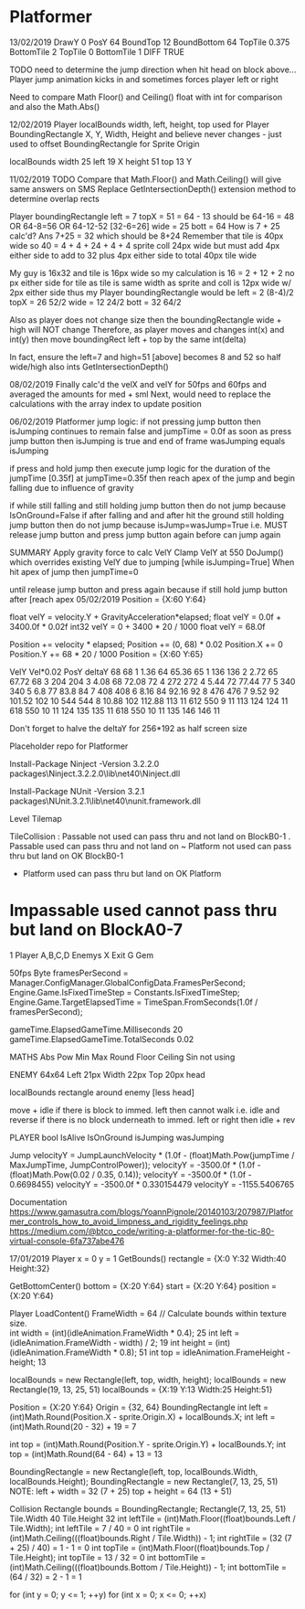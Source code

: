 # Platformer
13/02/2019
DrawY	0
PosY	64
BoundTop	12
BoundBottom	64
TopTile	0.375
BottomTile	2
TopTile	0
BottomTile	1
DIFF	TRUE

TODO need to determine the jump direction when hit head on block above...
Player jump animation kicks in and sometimes forces player left or right

Need to compare Math Floor() and Ceiling() float with int for comparison
and also the Math.Abs()

12/02/2019
Player localBounds width, left, height, top used for Player BoundingRectangle X, Y, Width, Height
and believe never changes - just used to offset BoundingRectangle for Sprite Origin

localBounds
width	25
left	19	X
height	51
top		13	Y

11/02/2019
TODO
Compare that Math.Floor() and Math.Ceiling() will give same answers on SMS
Replace GetIntersectionDepth() extension method to determine overlap rects

Player boundingRectangle
left = 7
topX = 51 = 64 - 13		should be 64-16 = 48 OR 64-8=56 OR 64-12-52 [32-6=26]
wide = 25
bott = 64
How is 7 + 25 calc'd?
Ans 7+25 = 32 which should be 8+24
Remember that tile is 40px wide so
40 = 4 + 4 + 24 + 4 + 4		sprite coll 24px wide
but must add 4px either side to add to 32 plus 4px either side to total 40px tile wide

My guy is 16x32 and tile is 16px wide so my calculation is
16 = 2 + 12 + 2
no px either side for tile as tile is same width as sprite and coll is 12px wide w/ 2px either side
thus my Player boundingRectangle would be
left = 2	(8-4)/2
topX = 26	52/2
wide = 12	24/2
bott = 32	64/2

Also as player does not change size then the boundingRectangle wide + high will NOT change
Therefore, as player moves and changes int(x) and int(y) then move boundingRect left + top by the same int(delta)

In fact, ensure the left=7 and high=51 [above] becomes 8 and 52 so half wide/high also ints
GetIntersectionDepth()


08/02/2019
Finally calc'd the velX and velY for 50fps and 60fps and averaged the amounts for med + sml
Next, would need to replace the calculations with the array index to update position

06/02/2019
Platformer jump logic:
if not pressing jump button then isJumping continues to remain false and jumpTime = 0.0f
as soon as press jump button then isJumping is true and end of frame wasJumping equals isJumping

if press and hold jump then execute jump logic for the duration of the jumpTime [0.35f]
at jumpTime=0.35f then reach apex of the jump and begin falling due to influence of gravity

if while still falling and still holding jump button then do not jump because IsOnGround=False
if after falling and and after hit the ground still holding jump button then do not jump because isJump=wasJump=True
i.e. MUST release jump button and press jump button again before can jump again

SUMMARY
Apply gravity force to calc VelY
Clamp VelY at 550
DoJump() which overrides existing VelY due to jumping [while isJumping=True]
When hit apex of jump then jumpTime=0

until release jump button and press again because 
if still hold jump button after [reach apex 
05/02/2019
Position = {X:60 Y:64}

float velY = velocity.Y + GravityAcceleration*elapsed;
float velY = 0.0f + 3400.0f * 0.02f
int32 velY = 0 + 3400 * 20 / 1000
float velY = 68.0f

Position += velocity * elapsed;
Position += (0, 68) * 0.02
Position.X += 0
Position.Y += 68 * 20 / 1000
Position = {X:60 Y:65}
		
VelY		Vel*0.02	PosY		deltaY
68	68	1	1.36	64	65.36	65	1
136	136	2	2.72	65	67.72	68	3
204	204	3	4.08	68	72.08	72	4
272	272	4	5.44	72	77.44	77	5
340	340	5	6.8		77	83.8	84	7
408	408	6	8.16	84	92.16	92	8
476	476	7	9.52	92	101.52	102	10
544	544	8	10.88	102	112.88	113	11
612	550	9	11		113	124		124	11
618	550	10	11		124	135		135	11
618	550	10	11		135	146		146	11

Don't forget to halve the deltaY for 256*192 as half screen size
							

Placeholder repo for Platformer


Install-Package Ninject -Version 3.2.2.0
packages\Ninject.3.2.2.0\lib\net40\Ninject.dll

Install-Package NUnit -Version 3.2.1
packages\NUnit.3.2.1\lib\net40\nunit.framework.dll


Level
Tilemap

TileCollision
:	Passable		not used	can pass thru and not land on	BlockB0-1
.	Passable		used		can pass thru and not land on	<empty>
~	Platform		not used	can pass thru but land on OK	BlockB0-1
-	Platform		used		can pass thru but land on OK	Platform
#	Impassable		used		cannot pass thru but land on	BlockA0-7

1				Player
A,B,C,D			Enemys
X				Exit
G				Gem

50fps
Byte framesPerSecond = Manager.ConfigManager.GlobalConfigData.FramesPerSecond;
Engine.Game.IsFixedTimeStep = Constants.IsFixedTimeStep;
Engine.Game.TargetElapsedTime = TimeSpan.FromSeconds(1.0f / framesPerSecond);
			
gameTime.ElapsedGameTime.Milliseconds		20
gameTime.ElapsedGameTime.TotalSeconds		0.02


MATHS
Abs
Pow
Min
Max
Round
Floor
Ceiling
Sin			not using


ENEMY
64x64
Left	21px
Width	22px
Top		20px		head

localBounds			rectangle around enemy	[less head]

move + idle
if there is block to immed. left then cannot walk i.e. idle and reverse
if there is no block underneath to immed. left or right then idle + rev

PLAYER
bool
IsAlive
IsOnGround
isJumping
wasJumping


Jump
velocityY = JumpLaunchVelocity * (1.0f - (float)Math.Pow(jumpTime / MaxJumpTime, JumpControlPower));
velocityY = -3500.0f * (1.0f - (float)Math.Pow(0.02 / 0.35, 0.14));
velocityY = -3500.0f * (1.0f - 0.6698455)
velocityY = -3500.0f * 0.330154479
velocityY = -1155.5406765


Documentation
https://www.gamasutra.com/blogs/YoannPignole/20140103/207987/Platformer_controls_how_to_avoid_limpness_and_rigidity_feelings.php
https://medium.com/@btco_code/writing-a-platformer-for-the-tic-80-virtual-console-6fa737abe476


17/01/2019
Player
x = 0
y = 1
GetBounds()
rectangle = {X:0 Y:32 Width:40 Height:32}

GetBottomCenter()
bottom = {X:20 Y:64}
start    = {X:20 Y:64}
position = {X:20 Y:64}

Player
LoadContent()
FrameWidth = 64
// Calculate bounds within texture size.            
int width = (int)(idleAnimation.FrameWidth * 0.4);		25
int left = (idleAnimation.FrameWidth - width) / 2;		19
int height = (int)(idleAnimation.FrameWidth * 0.8);		51
int top = idleAnimation.FrameHeight - height;			13

localBounds = new Rectangle(left, top, width, height);
localBounds = new Rectangle(19, 13, 25, 51)
localBounds = {X:19 Y:13 Width:25 Height:51}

Position	= {X:20 Y:64}
Origin		= {32, 64}
BoundingRectangle
int left = (int)Math.Round(Position.X - sprite.Origin.X) + localBounds.X;
int left = (int)Math.Round(20 - 32) + 19
		 = 7

int top = (int)Math.Round(Position.Y - sprite.Origin.Y) + localBounds.Y;
int top = (int)Math.Round(64 - 64) + 13
		= 13

BoundingRectangle = new Rectangle(left, top, localBounds.Width, localBounds.Height);
BoundingRectangle = new Rectangle(7, 13, 25, 51)
NOTE:
left + width = 32	(7 + 25)
top + height = 64	(13 + 51)


Collision
Rectangle bounds = BoundingRectangle;
Rectangle(7, 13, 25, 51)
Tile.Width	40
Tile.Height	32
int leftTile = (int)Math.Floor((float)bounds.Left / Tile.Width);
int leftTile = 7 / 40							= 0
int rightTile = (int)Math.Ceiling(((float)bounds.Right / Tile.Width)) - 1;
int rightTile = (32 (7 + 25) / 40)	= 1 - 1  	= 0
int topTile = (int)Math.Floor((float)bounds.Top / Tile.Height);
int topTile = 13 / 32 							= 0
int bottomTile = (int)Math.Ceiling(((float)bounds.Bottom / Tile.Height)) - 1;
int bottomTile = (64 / 32) = 2 - 1				= 1

for (int y = 0; y <= 1; ++y)
	for (int x = 0; x <= 0; ++x)